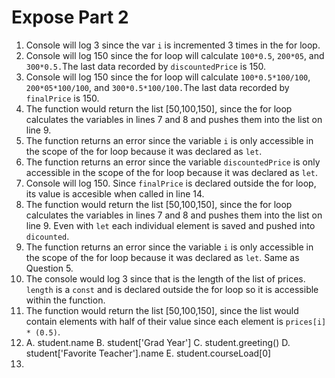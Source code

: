 # Expose Part 2

1. Console will log 3 since the var `i` is incremented 3 times in the for loop.
2. Console will log 150 since the for loop will calculate `100*0.5`, `200*05`, and `300*0.5.`The last data recorded by `discountedPrice` is 150.
3. Console will log 150 since the for loop will calculate `100*0.5*100/100`, `200*05*100/100`, and `300*0.5*100/100.`The last data recorded by `finalPrice` is 150.
4. The function would return the list [50,100,150], since the for loop calculates the variables in lines 7 and 8 and pushes them into the list on line 9.
5. The function returns an error since the variable `i` is only accessible in the scope of the for loop because it was declared as `let`.
6. The function returns an error since the variable `discountedPrice` is only accessible in the scope of the for loop because it was declared as `let`.
7. Console will log 150. Since `finalPrice` is declared outside the for loop, its value is accesible when called in line 14.
8. The function would return the list [50,100,150], since the for loop calculates the variables in lines 7 and 8 and pushes them into the list on line 9. Even with `let` each individual element is saved and pushed into `dicounted`.
9. The function returns an error since the variable `i` is only accessible in the scope of the for loop because it was declared as `let`. Same as Question 5.
10. The console would log 3 since that is the length of the list of prices. `length` is a `const` and is declared outside the for loop so it is accessible within the function.
11. The function would return the list [50,100,150], since the list would contain elements with half of their value since each element is `prices[i] * (0.5)`.
12. A. student.name B. student['Grad Year'] C. student.greeting() D. student['Favorite Teacher'].name E. student.courseLoad[0]
13. 
